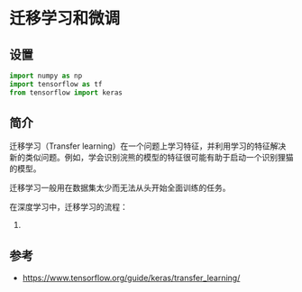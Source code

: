 # 迁移学习和微调

## 设置

```python
import numpy as np
import tensorflow as tf
from tensorflow import keras
```

## 简介

迁移学习（Transfer learning）在一个问题上学习特征，并利用学习的特征解决新的类似问题。例如，学会识别浣熊的模型的特征很可能有助于启动一个识别狸猫的模型。

迁移学习一般用在数据集太少而无法从头开始全面训练的任务。

在深度学习中，迁移学习的流程：

1. 


## 参考

- https://www.tensorflow.org/guide/keras/transfer_learning/
